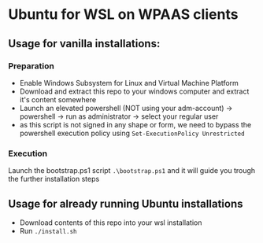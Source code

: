 # Ubuntu for WSL on WPAAS clients

## Usage for vanilla installations:

### Preparation

- Enable Windows Subsystem for Linux and Virtual Machine Platform
- Download and extract this repo to your windows computer and extract it's content somewhere
- Launch an elevated powershell (NOT using your adm-account) -> powershell -> run as administrator -> select your regular user
- as this script is not signed in any shape or form, we need to bypass the powershell execution policy using `Set-ExecutionPolicy Unrestricted`

### Execution

Launch the bootstrap.ps1 script `.\bootstrap.ps1` and it will guide you trough the further installation steps

## Usage for already running Ubuntu installations

- Download contents of this repo into your wsl installation
- Run `./install.sh`